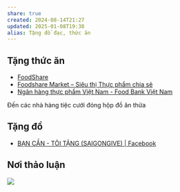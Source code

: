 ```yaml
---
share: true
created: 2024-08-14T21:27
updated: 2025-01-08T19:38
alias: Tặng đồ đạc, thức ăn
---
```

## Tặng thức ăn
- [FoodShare](https://foodshare.id.vn/foods/tat-ca-thuc-pham)
- [Foodshare Market – Siêu thị Thực phẩm chia sẻ](https://www.foodsharemarket.com/)
- [Ngân hàng thực phẩm Việt Nam - Food Bank Việt Nam](https://foodbankvietnam.com/)

Đến các nhà hàng tiệc cưới đóng hộp đồ ăn thừa 
## Tặng đồ 
- [BẠN CẦN - TÔI TẶNG (SAIGONGIVE) | Facebook](https://www.facebook.com/groups/362234617663903)

## Nơi thảo luận
[![](https://i.imgur.com/956NcmT.png)](https://discord.com/channels/898550123007709204/1257889099436523652)
